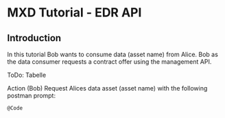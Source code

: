 # MXD Tutorial - EDR API

## Introduction

In this tutorial Bob wants to consume data (asset name) from Alice. Bob as the data consumer requests a contract offer using the management API.

ToDo: Tabelle

Action (Bob)
Request Alices data asset (asset name) with the following postman prompt:

```shell
@Code
```
